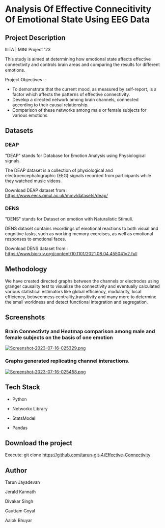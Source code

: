 # Analysis Of Effective Connecitivity Of Emotional State Using EEG Data

## Project Description
IIITA | MINI Project '23

This study is aimed at determining how emotional state affects effective connectivity and controls brain areas and comparing the results for diﬀerent emotions. 

Project Objectives :-
* To demonstrate that the current mood, as measured by self-report, is a factor which affects the patterns of effective connectivity.
* Develop a directed network among brain channels, connected according to their causal relationship.
* Comparison of these networks among male or female subjects for various emotions.

## Datasets
### DEAP
"DEAP" stands for Database for Emotion Analysis using Physiological signals.

The DEAP dataset is a collection of physiological and electroencephalographic (EEG) signals recorded from participants while they watched music videos.

Download DEAP dataset from : https://www.eecs.qmul.ac.uk/mmv/datasets/deap/

### DENS
"DENS" stands for Dataset on emotion with Naturalistic Stimuli.

DENS dataset contains recordings of emotional reactions to both visual and cognitive tasks, such as working memory exercises, as well as emotional responses to emotional faces.

Download DENS dataset from : https://www.biorxiv.org/content/10.1101/2021.08.04.455041v2.full

## Methodology
We have created directed graphs between the channels or electrodes using granger causality test to visualize the connectivity and eventually calculated various statistical estimators like global efficiency, modularity, local efficiency, betweenness centrality,transitivity and many more to determine the small worldness and detect functional integration and segregation.

## Screenshots
### Brain Connectivty and Heatmap comparison among male and female subjects on the basis of one emotion
[![Screenshot-2023-07-16-025329.png](https://i.postimg.cc/MKH8Fpx1/Screenshot-2023-07-16-025329.png)](https://postimg.cc/dDbX7vh0)
### Graphs generated replicating channel interactions.
[![Screenshot-2023-07-16-025458.png](https://i.postimg.cc/nLbbrKm1/Screenshot-2023-07-16-025458.png)](https://postimg.cc/v4zSSV31)

## Tech Stack
* Python

* Networkx Library

* StatsModel

* Pandas

## Download the project
Execute: git clone https://github.com/tarun-git-4/Effective-Connectivity

## Author
Tarun Jayadevan

Jerald Kannath

Divakar Singh

Gauttam Goyal

Aalok Bhuyar
